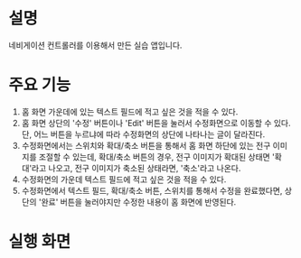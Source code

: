 # 설명
네비게이션 컨트롤러를 이용해서 만든 실습 앱입니다.

# 주요 기능
1. 홈 화면 가운데에 있는 텍스트 필드에 적고 싶은 것을 적을 수 있다.
2. 홈 화면 상단의 '수정' 버튼이나 'Edit' 버튼을 눌러서 수정화면으로 이동할 수 있다. 단, 어느 버튼을 누르냐에 따라 수정화면의 상단에 나타나는 글이 달라진다.
3. 수정화면에서는 스위치와 확대/축소 버튼을 통해서 홈 화면 하단에 있는 전구 이미지를 조절할 수 있는데, 확대/축소 버튼의 경우, 전구 이미지가 확대된 상태면 '확대'라고 나오고, 전구 이미지가 축소된 상태라면, '축소'라고 나온다.
4. 수정화면의 가운데 텍스트 필드에 적고 싶은 것을 적을 수 있다.
5. 수정화면에서 텍스트 필드, 확대/축소 버튼, 스위치를 통해서 수정을 완료했다면, 상단의 '완료' 버튼을 눌러야지만 수정한 내용이 홈 화면에 반영된다.

# 실행 화면

